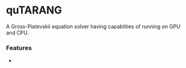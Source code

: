 # quTARANG

A Gross-Piatevskii equation solver having capablities of running on GPU and CPU. 

### Features
- 



